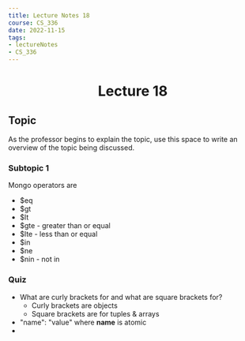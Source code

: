 ```yaml
---
title: Lecture Notes 18
course: CS_336
date: 2022-11-15
tags: 
- lectureNotes
- CS_336
---
```


<center><h1>Lecture 18</h1></center>

## Topic
As the professor begins to explain the topic, use this space to write an overview of the topic being discussed.

### Subtopic 1
Mongo operators are
- $eq
- $gt
- $lt
- $gte - greater than or equal
- $lte - less than or equal
- $in
- $ne
- $nin - not in

### Quiz
- What are curly brackets for and what are square brackets for?
	- Curly brackets are objects
	- Square brackets are for tuples & arrays
- "name": "value" where **name** is atomic
- 